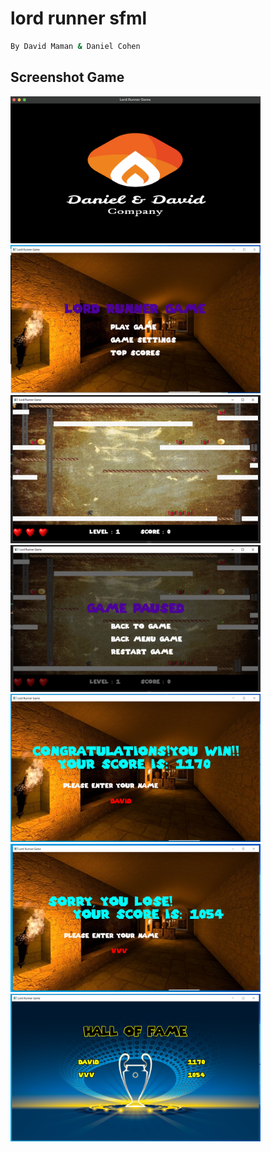 # lord runner sfml

```bash
By David Maman & Daniel Cohen
```

## Screenshot Game
<div width="500">
	<img src="resources/screenshot/open_screen.png" width="400">
	<img src="resources/screenshot/menu_state.PNG" width="400">
	<img src="resources/screenshot/game_state.PNG" width="400">
	<img src="resources/screenshot/pause_state.PNG" width="400">
	<img src="resources/screenshot/final_win_state.PNG" width="400">
	<img src="resources/screenshot/final_lose_state.PNG" width="400">
	<img src="resources/screenshot/scores_states.PNG" width="400">
</div>
